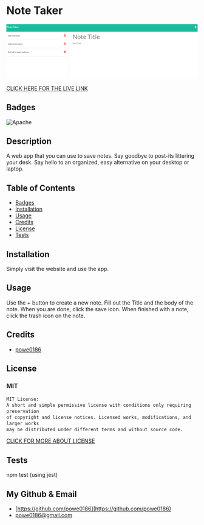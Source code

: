 
  # Note Taker

<img src="./assets/woking-pic.png">

<a href="https://arcane-reef-79562.herokuapp.com/">CLICK HERE FOR THE LIVE LINK</a>
## Badges

![Apache](https://img.shields.io/badge/license-MIT-green)

## Description

A web app that you can use to save notes. Say goodbye to post-its littering your desk. Say hello to an organized, easy alternative on your desktop or laptop.

## Table of Contents

- [Badges](#Badges)
- [Installation](#installation)
- [Usage](#usage)
- [Credits](#credits)
- [License](#license)
- [Tests](#tests)

## Installation

Simply visit the website and use the app.

## Usage

Use the + button to create a new note. Fill out the Title and the body of the note. When you are done, click the save icon. When finished with a note, click the trash icon on the note.


## Credits

- [powe0186](https://github.com/powe0186)


## License

### MIT



    MIT License:
    A short and simple permissive license with conditions only requiring preservation
    of copyright and license notices. Licensed works, modifications, and larger works
    may be distributed under different terms and without source code.

[CLICK FOR MORE ABOUT LICENSE](https://choosealicense.com/licenses/mit/)

## Tests

npm test  (using jest)

## My Github & Email

- [https://github.com/powe0186](https://github.com/powe0186)
- [powe0186@gmail.com](mailto:powe0186@gmail.com)

